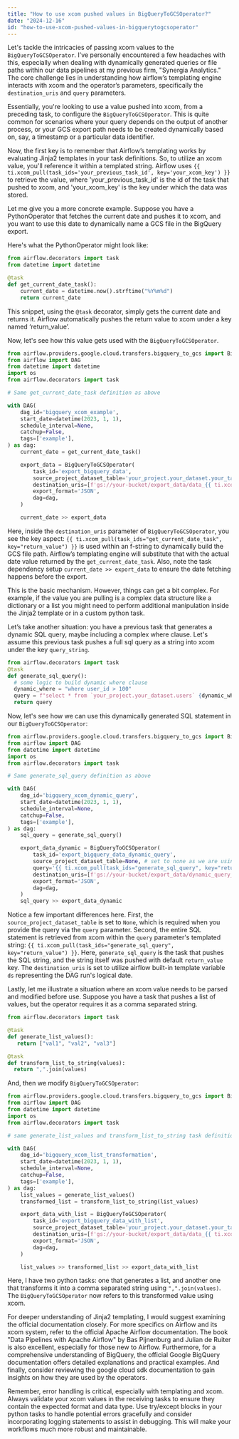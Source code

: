 ```yaml
---
title: "How to use xcom pushed values in BigQueryToGCSOperator?"
date: "2024-12-16"
id: "how-to-use-xcom-pushed-values-in-bigquerytogcsoperator"
---
```


Let's tackle the intricacies of passing xcom values to the `BigQueryToGCSOperator`. I’ve personally encountered a few headaches with this, especially when dealing with dynamically generated queries or file paths within our data pipelines at my previous firm, "Synergia Analytics." The core challenge lies in understanding how airflow’s templating engine interacts with xcom and the operator’s parameters, specifically the `destination_uris` and `query` parameters.

Essentially, you're looking to use a value pushed into xcom, from a preceding task, to configure the `BigQueryToGCSOperator`. This is quite common for scenarios where your query depends on the output of another process, or your GCS export path needs to be created dynamically based on, say, a timestamp or a particular data identifier.

Now, the first key is to remember that Airflow’s templating works by evaluating Jinja2 templates in your task definitions. So, to utilize an xcom value, you'll reference it within a templated string. Airflow uses `{{ ti.xcom_pull(task_ids='your_previous_task_id', key='your_xcom_key') }}` to retrieve the value, where 'your_previous_task_id' is the id of the task that pushed to xcom, and 'your_xcom_key' is the key under which the data was stored.

Let me give you a more concrete example. Suppose you have a PythonOperator that fetches the current date and pushes it to xcom, and you want to use this date to dynamically name a GCS file in the BigQuery export.

Here's what the PythonOperator might look like:

```python
from airflow.decorators import task
from datetime import datetime

@task
def get_current_date_task():
    current_date = datetime.now().strftime("%Y%m%d")
    return current_date

```

This snippet, using the `@task` decorator, simply gets the current date and returns it. Airflow automatically pushes the return value to xcom under a key named ‘return_value’.

Now, let's see how this value gets used with the `BigQueryToGCSOperator`.

```python
from airflow.providers.google.cloud.transfers.bigquery_to_gcs import BigQueryToGCSOperator
from airflow import DAG
from datetime import datetime
import os
from airflow.decorators import task

# Same get_current_date_task definition as above

with DAG(
    dag_id='bigquery_xcom_example',
    start_date=datetime(2023, 1, 1),
    schedule_interval=None,
    catchup=False,
    tags=['example'],
) as dag:
    current_date = get_current_date_task()

    export_data = BigQueryToGCSOperator(
        task_id='export_bigquery_data',
        source_project_dataset_table='your_project.your_dataset.your_table',
        destination_uris=[f'gs://your-bucket/export_data/data_{{ ti.xcom_pull(task_ids="get_current_date_task", key="return_value") }}.json'],
        export_format='JSON',
        dag=dag,
    )

    current_date >> export_data
```

Here, inside the `destination_uris` parameter of `BigQueryToGCSOperator`, you see the key aspect: `{{ ti.xcom_pull(task_ids="get_current_date_task", key="return_value") }}` is used within an f-string to dynamically build the GCS file path. Airflow’s templating engine will substitute that with the actual date value returned by the `get_current_date_task`. Also, note the task dependency setup `current_date >> export_data` to ensure the date fetching happens before the export.

This is the basic mechanism. However, things can get a bit complex. For example, if the value you are pulling is a complex data structure like a dictionary or a list you might need to perform additional manipulation inside the Jinja2 template or in a custom python task.

Let’s take another situation: you have a previous task that generates a dynamic SQL query, maybe including a complex where clause. Let's assume this previous task pushes a full sql query as a string into xcom under the key `query_string`.

```python
from airflow.decorators import task
@task
def generate_sql_query():
  # some logic to build dynamic where clause
  dynamic_where = "where user_id > 100"
  query = f"select * from `your_project.your_dataset.users` {dynamic_where}"
  return query

```
Now, let's see how we can use this dynamically generated SQL statement in our `BigQueryToGCSOperator`:

```python
from airflow.providers.google.cloud.transfers.bigquery_to_gcs import BigQueryToGCSOperator
from airflow import DAG
from datetime import datetime
import os
from airflow.decorators import task

# Same generate_sql_query definition as above

with DAG(
    dag_id='bigquery_xcom_dynamic_query',
    start_date=datetime(2023, 1, 1),
    schedule_interval=None,
    catchup=False,
    tags=['example'],
) as dag:
    sql_query = generate_sql_query()

    export_data_dynamic = BigQueryToGCSOperator(
        task_id='export_bigquery_data_dynamic_query',
        source_project_dataset_table=None, # set to none as we are using query param
        query='{{ ti.xcom_pull(task_ids="generate_sql_query", key="return_value") }}',
        destination_uris=[f'gs://your-bucket/export_data/dynamic_query_export_{{ ds }}.json'],
        export_format='JSON',
        dag=dag,
    )
    sql_query >> export_data_dynamic
```

Notice a few important differences here. First, the `source_project_dataset_table` is set to `None`, which is required when you provide the query via the `query` parameter. Second, the entire SQL statement is retrieved from xcom within the `query` parameter's templated string: `{{ ti.xcom_pull(task_ids="generate_sql_query", key="return_value") }}`. Here, `generate_sql_query` is the task that pushes the SQL string, and the string itself was pushed with default `return_value` key. The `destination_uris` is set to utilize airflow built-in template variable `ds` representing the DAG run's logical date.

Lastly, let me illustrate a situation where an xcom value needs to be parsed and modified before use. Suppose you have a task that pushes a list of values, but the operator requires it as a comma separated string.

```python
from airflow.decorators import task

@task
def generate_list_values():
   return ["val1", "val2", "val3"]

@task
def transform_list_to_string(values):
  return ",".join(values)
```

And, then we modify `BigQueryToGCSOperator`:

```python
from airflow.providers.google.cloud.transfers.bigquery_to_gcs import BigQueryToGCSOperator
from airflow import DAG
from datetime import datetime
import os
from airflow.decorators import task

# same generate_list_values and transform_list_to_string task definitions

with DAG(
    dag_id='bigquery_xcom_list_transformation',
    start_date=datetime(2023, 1, 1),
    schedule_interval=None,
    catchup=False,
    tags=['example'],
) as dag:
    list_values = generate_list_values()
    transformed_list = transform_list_to_string(list_values)

    export_data_with_list = BigQueryToGCSOperator(
        task_id='export_bigquery_data_with_list',
        source_project_dataset_table='your_project.your_dataset.your_table',
        destination_uris=[f'gs://your-bucket/export_data/data_{{ ti.xcom_pull(task_ids="transform_list_to_string", key="return_value") }}.json'],
        export_format='JSON',
        dag=dag,
    )

    list_values >> transformed_list >> export_data_with_list
```

Here, I have two python tasks: one that generates a list, and another one that transforms it into a comma separated string using `",".join(values)`. The `BigQueryToGCSOperator` now refers to this transformed value using xcom.

For deeper understanding of Jinja2 templating, I would suggest examining the official documentation closely. For more specifics on Airflow and its xcom system, refer to the official Apache Airflow documentation. The book "Data Pipelines with Apache Airflow" by Bas Pijnenburg and Julian de Ruiter is also excellent, especially for those new to Airflow. Furthermore, for a comprehensive understanding of BigQuery, the official Google BigQuery documentation offers detailed explanations and practical examples. And finally, consider reviewing the google cloud sdk documentation to gain insights on how they are used by the operators.

Remember, error handling is critical, especially with templating and xcom. Always validate your xcom values in the receiving tasks to ensure they contain the expected format and data type. Use try/except blocks in your python tasks to handle potential errors gracefully and consider incorporating logging statements to assist in debugging. This will make your workflows much more robust and maintainable.

